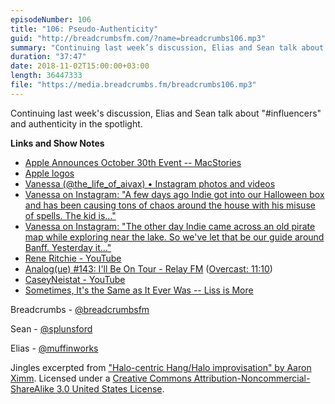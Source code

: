 ```yaml
---
episodeNumber: 106
title: "106: Pseudo-Authenticity"
guid: "http://breadcrumbsfm.com/?name=breadcrumbs106.mp3"
summary: "Continuing last week’s discussion, Elias and Sean talk about “#influencers” and authenticity in the spotlight."
duration: "37:47"
date: 2018-11-02T15:00:00+03:00
length: 36447333
file: "https://media.breadcrumbs.fm/breadcrumbs106.mp3"
---
```

Continuing last week's discussion, Elias and Sean talk about "#influencers" and authenticity in the spotlight.

**Links and Show Notes**
- [Apple Announces October 30th Event -- MacStories](https://www.macstories.net/news/apple-announces-october-30th-event/)
- [Apple logos](https://twitter.com/alixrezax/status/1053083392458309632)
- [Vanessa (@the_life_of_aivax) • Instagram photos and videos](https://www.instagram.com/the_life_of_aivax/?hl=en)
- [Vanessa on Instagram: "A few days ago Indie got into our Halloween box and has been causing tons of chaos around the house with his misuse of spells. The kid is…"](https://www.instagram.com/p/BowyIfUH3Lj/?taken-by=the_life_of_aivax)
- [Vanessa on Instagram: "The other day Indie came across an old pirate map while exploring near the lake. So we've let that be our guide around Banff. Yesterday it…"](https://www.instagram.com/p/BoXEe_NHbBN/?taken-by=the_life_of_aivax)
- [Rene Ritchie - YouTube](http://www.youtube.com/channel/UC3rK4_AbQfu1Lv9GI1tKp4A)
- [Analog(ue) #143: I'll Be On Tour - Relay FM](http://relay.fm/analogue/143) ([Overcast: 11:10](https://overcast.fm/+DAvICpnGg/11:10))
- [CaseyNeistat - YouTube](http://www.youtube.com/user/caseyneistat)
- [Sometimes, It's the Same as It Ever Was -- Liss is More](https://www.caseyliss.com/2017/8/17/same-as-it-ever-was)

Breadcrumbs - [@breadcrumbsfm](https://twitter.com/breadcrumbsfm)

Sean - [@splunsford](https://twitter.com/splunsford)

Elias - [@muffinworks](https://twitter.com/muffinworks)

Jingles excerpted from ["Halo-centric Hang/Halo improvisation" by Aaron Ximm](http://freemusicarchive.org/music/aaron_ximm/handpans_and_the_hang/). Licensed under a [Creative Commons Attribution-Noncommercial-ShareAlike 3.0 United States License](http://creativecommons.org/licenses/by-nc-sa/3.0/us/).